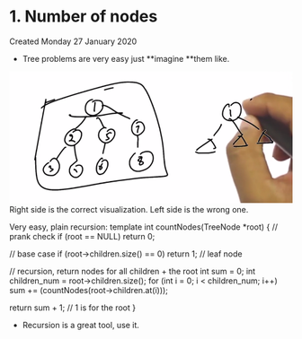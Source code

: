 # 1. Number of nodes
Created Monday 27 January 2020


* Tree problems are very easy just **imagine **them like. 

![](./1._Number_of_nodes/Selection_023.png)
Right side is the correct visualization. Left side is the wrong one.

Very easy, plain recursion:
template <typename T>
int countNodes(TreeNode<T> *root)
{
// prank check
if (root == NULL)
return 0;
	
// base case
if (root->children.size() == 0)
return 1; // leaf node
	
// recursion, return nodes for all children + the root
int sum = 0;
int children_num = root->children.size();
for (int i = 0; i < children_num; i++)
sum += (countNodes(root->children.at(i)));
	
return sum + 1; // 1 is for the root
}

* Recursion is a great tool, use it.


